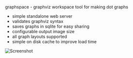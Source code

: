 graphspace - graphviz workspace tool for making dot graphs

- simple standalone web server 
- validates graphviz syntax
- saves graphs in sqlite for easy sharing
- configurable output image size
- all graph layouts supported
- simple on disk cache to improve load time

![Screenshot](https://raw.githubusercontent.com/sigmonsays/graphspace/master/static/graphspace.jpg)
